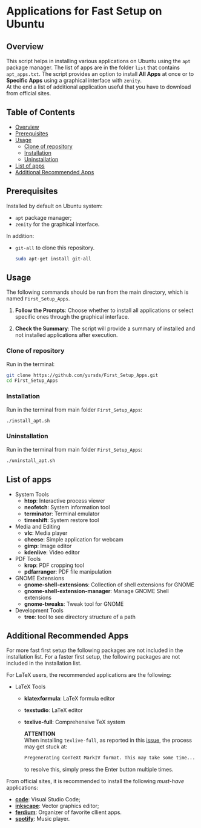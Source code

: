 # Applications for Fast Setup on Ubuntu

## Overview

This script helps in installing various applications on Ubuntu using the `apt` package manager. The list of apps are in the folder `list` that contains `apt_apps.txt`. The script provides an option to install **All Apps** at once or to **Specific Apps** using a graphical interface with `zenity`.  
At the end a list of additional application useful that you have to download from official sites.


## Table of Contents 
- [Overview](#overview) 
- [Prerequisites](#prerequisites) 
- [Usage](#usage) 
   - [Clone of repository](#clone-of-repository) 
   - [Installation](#installation) 
   - [Uninstallation](#uninstallation) 
- [List of apps](#list-of-apps) 
- [Additional Recommended Apps](#additional-recommended-apps)

## Prerequisites
Installed by default on Ubuntu system:

- `apt` package manager;
- `zenity` for the graphical interface.

In addition:

- `git-all` to clone this repository.
   ```bash
   sudo apt-get install git-all
   ```

## Usage
The following commands should be run from the main directory, which is named `First_Setup_Apps`.

1. **Follow the Prompts**:
	Choose whether to install all applications or select specific ones through the graphical interface.

1. **Check the Summary**:
   The script will provide a summary of installed and not installed applications after execution.


### Clone of repository
Run in the terminal:
   ```bash
   git clone https://github.com/yursds/First_Setup_Apps.git
   cd First_Setup_Apps
   ```

### Installation

Run in the terminal from main folder `First_Setup_Apps`:
   ```bash
   ./install_apt.sh
   ```

### Uninstallation
Run in the terminal from main folder `First_Setup_Apps`:
   ```bash
   ./uninstall_apt.sh
   ```

## List of apps

- System Tools 
   - **htop**: Interactive process viewer 
   - **neofetch**: System information tool 
   - **terminator**: Terminal emulator 
   - **timeshift**: System restore tool 
- Media and Editing
   - **vlc**: Media player 
   - **cheese**: Simple application for webcam
   - **gimp**: Image editor 
   - **kdenlive**: Video editor 
- PDF Tools 
   - **krop**: PDF cropping tool 
   - **pdfarranger**: PDF file manipulation
- GNOME Extensions 
   - **gnome-shell-extensions**: Collection of shell extensions for GNOME 
   - **gnome-shell-extension-manager**: Manage GNOME Shell extensions 
   - **gnome-tweaks**: Tweak tool for GNOME 
- Development Tools
   - **tree**: tool to see directory structure of a path

## Additional Recommended Apps
For more fast first setup the following packages are not included in the installation list.
For a faster first setup, the following packages are not included in the installation list.

For LaTeX users, the recommended applications are the following:
   - LaTeX Tools
      - **klatexformula**: LaTeX formula editor 
      - **texstudio**: LaTeX editor
      - **texlive-full**: Comprehensive TeX system  
      
         **ATTENTION**  
         When installing `texlive-full`, as reported in this [issue](https://bugs.launchpad.net/ubuntu/+source/context/+bug/2058409), the process may get stuck at:

         ```bash
         Pregenerating ConTeXt MarkIV format. This may take some time...
         ```
         to resolve this, simply press the Enter button multiple times.

From official sites, it is recommended to install the following *must-have* applications:

   - [**code**](https://code.visualstudio.com/): Visual Studio Code;
   - [**inkscape**](https://inkscape.org/): Vector graphics editor;
   - [**ferdium**](https://ferdium.org/): Organizer of favorite cllient apps.
   - [**spotify**](https://www.spotify.com/it/download/linux/): Music player.